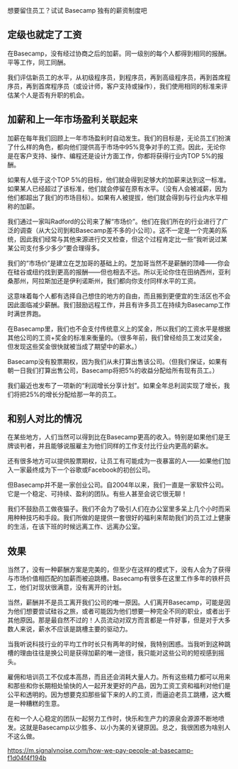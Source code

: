 想要留住员工？试试 Basecamp 独有的薪资制度吧

## 定级也就定了工资

在Basecamp，没有经过协商之后的加薪。同一级别的每个人都得到相同的报酬。平等工作，同工同酬。

我们评估新员工的水平，从初级程序员，到程序员，再到高级程序员，再到首席程序员，再到首席程序员（或设计师，客户支持或操作），我们使用相同的标准来评估某个人是否有升职的机会。


## 加薪和上一年市场盈利关联起来

加薪在每年我们回顾上一年市场盈利时自动发生。我们的目标是，无论员工们扮演了什么样的角色，都向他们提供高于市场中95%竞争对手的工资。因此，无论你是在客户支持、操作、编程还是设计方面工作，你都将获得行业内TOP 5%的报酬。

如果有人低于这个TOP 5%的目标，他们就会得到足够大的加薪来达到这一标准。如果某人已经超过了该标准，他们就会停留在原有水平。（没有人会被减薪，因为他们都超出了我们的市场目标）。如果有人被提拔，他们就会得到与行业内水平相称的加薪。

我们通过一家叫Radford的公司来了解“市场价”。他们在我们所在的行业进行了广泛的调查（从大公司到和Basecamp差不多的小公司）。这不一定是一个完美的系统，因此我们经常与其他来源进行交叉检查，但这个过程肯定比一些“我听说过某某公司支付多少多少”要合理得多。

我们的“市场价”是建立在芝加哥的基础上的。芝加哥当然不是薪酬的顶峰——你会在硅谷或纽约找到更高的报酬——但也相去不远。所以无论你住在田纳西州，亚利桑那州，阿拉斯加还是伊利诺斯州，我们都向你支付同样水平的工资。

这意味着每个人都有选择自己想住的地方的自由，而且搬到更便宜的生活区也不会因此面临减少薪酬。我们鼓励远程工作，并且有许多员工在持续为Basecamp工作时满世界跑。

在Basecamp里，我们也不会支付传统意义上的奖金，所以我们的工资水平是根据其他公司的工资+奖金的标准来衡量的。（很多年前，我们曾经给员工发过奖金，但发现这些奖金很快就被当成了期望中的薪水。）

Basecamp没有股票期权，因为我们从未打算出售该公司。（但我们保证，如果有朝一日我们打算出售公司，Basecamp将把5%的收益分配给所有现有员工。）

我们最近也发布了一项新的“利润增长分享计划”。如果全年总利润实现了增长，我们将把25%的增长分配给那一年的员工。

## 和别人对比的情况

在某些地方，人们当然可以得到比在Basecamp更高的收入。特别是如果他们是王牌谈判者，并且能够说服雇主为他们同样的工作支付比行业内更高的薪水。

还有很多地方可以提供股票期权，让员工有可能成为一夜暴富的人——如果他们加入一家最终成为下一个谷歌或Facebook的初创公司。

但Basecamp并不是一家创业公司。自2004年以来，我们一直是一家软件公司。它是一个稳定、可持续、盈利的团队。有些人甚至会说它很无聊！

我们不鼓励员工做夜猫子。我们不会为了吸引人们在办公室里多呆上几个小时而采用种种技巧和手段。我们所做的是提供一套很好的福利来帮助我们的员工过上健康的生活，在该下班的时候远离工作、远离办公室。

## 效果

当然了，没有一种薪酬方案是完美的，但至少在这样的模式下，没有人会为了获得与市场价值相匹配的加薪而被迫跳槽。Basecamp有很多在这里工作多年的铁杆员工，他们对现状很满意，没有离开的计划。

当然，薪酬并不是员工离开我们公司的唯一原因。人们离开Basecamp，可能是因为他们想要尝试硅谷之旅，或者可能因为他们想要一种完全不同的职业，或者出于其他原因。那是最自然不过的！人员流动对双方而言都是一件好事，但是对于大多数人来说，薪水不应该是跳槽主要的驱动力。

当我听说科技行业的平均工作时长只有两年的时候，我特别困惑。当我听到这种跳槽的理由往往是换公司是获得加薪的唯一途径，我只能对这些公司的短视感到摇头。

雇佣和培训员工不仅成本高昂，而且还会消耗大量人力。所有这些精力都可以用来和那些和你长期相处愉快的人一起开发更好的产品，因为工资工资和福利对他们是公平和透明的。因为想要克扣那些留下来的人的工资，而逼迫老员工跳槽，这大概是一种糟糕的生意。

在和一个人心稳定的团队一起努力工作时，快乐和生产力的源泉会源源不断地喷发。这就是Basecamp以少胜多、以小为美的关键原因。总之，我很困惑为啥别人不这么做。


https://m.signalvnoise.com/how-we-pay-people-at-basecamp-f1d04f4f194b